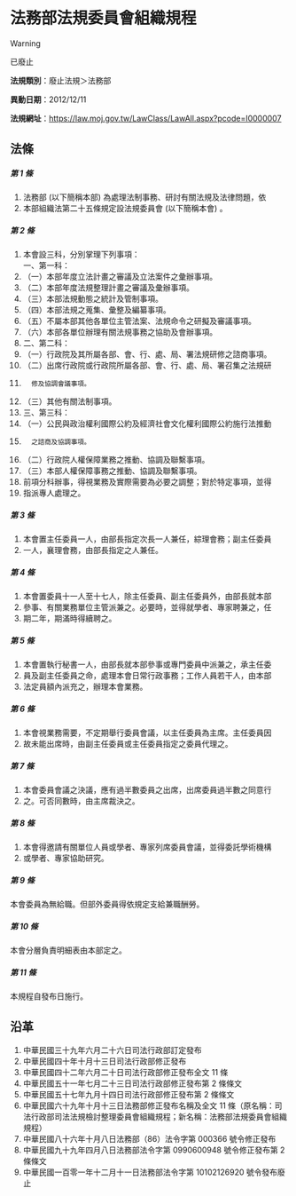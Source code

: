 # 法務部法規委員會組織規程
> [!WARNING]
> 已廢止

**法規類別**：廢止法規＞法務部

**異動日期**：2012/12/11  

**法規網址**：https://law.moj.gov.tw/LawClass/LawAll.aspx?pcode=I0000007



## 法條
##### 第 1 條
1. 法務部 (以下簡稱本部) 為處理法制事務、研討有關法規及法律問題，依
1. 本部組織法第二十五條規定設法規委員會 (以下簡稱本會) 。

##### 第 2 條
1. 本會設三科，分別掌理下列事項：  
一、第一科：
1. （一）本部年度立法計畫之審議及立法案件之彙辦事項。
1. （二）本部年度法規整理計畫之審議及彙辦事項。
1. （三）本部法規動態之統計及管制事項。
1. （四）本部法規之蒐集、彙整及編纂事項。
1. （五）不屬本部其他各單位主管法案、法規命令之研擬及審議事項。
1. （六）本部各單位辦理有關法規事務之協助及會辦事項。
1. 二、第二科：
1. （一）行政院及其所屬各部、會、行、處、局、署法規研修之諮商事項。
1. （二）出席行政院或行政院所屬各部、會、行、處、局、署召集之法規研
1.       修及協調會議事項。
1. （三）其他有關法制事項。
1. 三、第三科：
1. （一）公民與政治權利國際公約及經濟社會文化權利國際公約施行法推動
1.       之諮商及協調事項。
1. （二）行政院人權保障業務之推動、協調及聯繫事項。
1. （三）本部人權保障事務之推動、協調及聯繫事項。
1. 前項分科辦事，得視業務及實際需要為必要之調整；對於特定事項，並得
1. 指派專人處理之。

##### 第 3 條
1. 本會置主任委員一人，由部長指定次長一人兼任，綜理會務；副主任委員
1. 一人，襄理會務，由部長指定之人兼任。

##### 第 4 條
1. 本會置委員十一人至十七人，除主任委員、副主任委員外，由部長就本部
1. 參事、有關業務單位主管派兼之。必要時，並得就學者、專家聘兼之，任
1. 期二年，期滿時得續聘之。

##### 第 5 條
1. 本會置執行秘書一人，由部長就本部參事或專門委員中派兼之，承主任委
1. 員及副主任委員之命，處理本會日常行政事務；工作人員若干人，由本部
1. 法定員額內派充之，辦理本會業務。

##### 第 6 條
1. 本會視業務需要，不定期舉行委員會議，以主任委員為主席。主任委員因
1. 故未能出席時，由副主任委員或主任委員指定之委員代理之。

##### 第 7 條
1. 本會委員會議之決議，應有過半數委員之出席，出席委員過半數之同意行
1. 之。可否同數時，由主席裁決之。

##### 第 8 條
1. 本會得邀請有關單位人員或學者、專家列席委員會議，並得委託學術機構
1. 或學者、專家協助研究。

##### 第 9 條
本會委員為無給職。但部外委員得依規定支給兼職酬勞。

##### 第 10 條
本會分層負責明細表由本部定之。

##### 第 11 條
本規程自發布日施行。

## 沿革
1. 中華民國三十九年六月二十六日司法行政部訂定發布
1. 中華民國四十年十月十三日司法行政部修正發布
1. 中華民國四十二年六月二十日司法行政部修正發布全文 11 條
1. 中華民國五十一年七月二十三日司法行政部修正發布第 2  條條文
1. 中華民國五十七年九月十四日司法行政部修正發布第 2  條條文
1. 中華民國六十九年十月十三日法務部修正發布名稱及全文 11 條（原名稱：司法行政部司法法規檢討整理委員會組織規程；新名稱：法務部法規委員會組織規程）
1. 中華民國八十六年十月八日法務部（86）法令字第 000366 號令修正發布
1. 中華民國九十九年四月八日法務部法令字第 0990600948 號令修正發布第 2  條條文
1. 中華民國一百零一年十二月十一日法務部法令字第 10102126920  號令發布廢止
